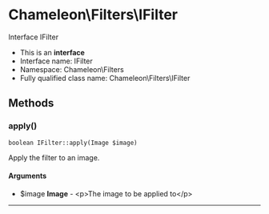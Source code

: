 # Chameleon\Filters\IFilter
Interface IFilter

* This is an **interface**
* Interface name: IFilter
* Namespace: Chameleon\Filters
* Fully qualified class name: Chameleon\Filters\IFilter

## Methods
### apply()
    boolean IFilter::apply(Image $image)

Apply the filter to an image.


#### Arguments
* $image **Image** - &lt;p&gt;The image to be applied to&lt;/p&gt;

---
